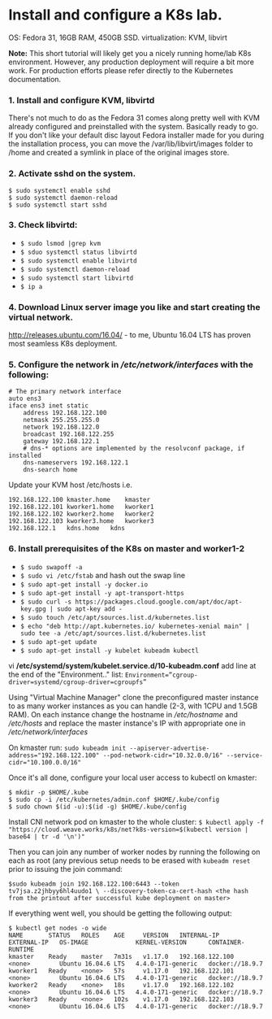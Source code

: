 # Install and configure a K8s lab.

OS: Fedora 31, 16GB RAM, 450GB SSD.
virtualization: KVM, libvirt

**Note:** This short tutorial will likely get you a nicely running home/lab K8s environment. However, any production deployment will require a bit more work. For production efforts please refer directly to the Kubernetes documentation.

### 1. Install and configure KVM, libvirtd
There's not much to do as the Fedora 31 comes along pretty well with KVM already configured and preinstalled with the system. Basically ready to go. If you don't like your default disc layout Fedora installer made for you during the installation process, you can move the /var/lib/libvirt/images folder to /home and created a symlink in place of the original images store.

### 2. Activate sshd on the system.
```
$ sudo systemctl enable sshd
$ sudo systemctl daemon-reload
$ sudo systemctl start sshd
```
### 3. Check libvirtd:

- `$ sudo lsmod |grep kvm`
- `$ sduo systemctl status libvirtd`
- `$ sudo systemctl enable libvirtd`
- `$ sudo systemctl daemon-reload`
- `$ sudo systemctl start libvirtd`
- `$ ip a`

### 4. Download Linux server image you like and start creating the virtual network.

http://releases.ubuntu.com/16.04/ - to me, Ubuntu 16.04 LTS has proven most seamless K8s deployment.

### 5. Configure the network in */etc/network/interfaces* with the following:
```
# The primary network interface
auto ens3
iface ens3 inet static
	address 192.168.122.100
	netmask 255.255.255.0
	network 192.168.122.0
	broadcast 192.168.122.255
	gateway 192.168.122.1
	# dns-* options are implemented by the resolvconf package, if installed
	dns-nameservers 192.168.122.1
	dns-search home
```

Update your KVM host /etc/hosts i.e.
```
192.168.122.100	kmaster.home	kmaster
192.168.122.101	kworker1.home	kworker1
192.168.122.102	kworker2.home	kworker2
192.168.122.103	kworker3.home	kworker3
192.168.122.1	kdns.home	kdns
```

### 6. Install prerequisites of the K8s on master and worker1-2

- `$ sudo swapoff -a`
- `$ sudo vi /etc/fstab` and hash out the swap line
- `$ sudo apt-get install -y docker.io`
- `$ sudo apt-get install -y apt-transport-https`
- `$ sudo curl -s https://packages.cloud.google.com/apt/doc/apt-key.gpg | sudo apt-key add -`
- `$ sudo touch /etc/apt/sources.list.d/kubernetes.list `
- `$ echo "deb http://apt.kubernetes.io/ kubernetes-xenial main" | sudo tee -a /etc/apt/sources.list.d/kubernetes.list`
- `$ sudo apt-get update`
- `$ sudo apt-get install -y kubelet kubeadm kubectl` 

vi **/etc/systemd/system/kubelet.service.d/10-kubeadm.conf**
add line at the end of the "Environment.." list: `Environment=”cgroup-driver=systemd/cgroup-driver=cgroupfs”`

Using "Virtual Machine Manager" clone the preconfigured master instance to as many worker instances as you can handle (2-3, with 1CPU and 1.5GB RAM).
On each instance change the hostname in */etc/hostname* and */etc/hosts* and replace the master instance's IP with appropriate one in */etc/network/interfaces*

On kmaster run: `sudo kubeadm init --apiserver-advertise-address="192.168.122.100" --pod-network-cidr="10.32.0.0/16" --service-cidr="10.100.0.0/16"`

Once it's all done, configure your local user access to kubectl on kmaster:
```
$ mkdir -p $HOME/.kube
$ sudo cp -i /etc/kubernetes/admin.conf $HOME/.kube/config
$ sudo chown $(id -u):$(id -g) $HOME/.kube/config
```

Install CNI network pod on kmaster to the whole cluster:
 `$ kubectl apply -f "https://cloud.weave.works/k8s/net?k8s-version=$(kubectl version | base64 | tr -d '\n')"`

Then you can join any number of worker nodes by running the following on each as root (any previous setup needs to be erased with `kubeadm reset` prior to issuing the join command:

`$sudo kubeadm join 192.168.122.100:6443 --token tv7jsa.z2jhbyy6hl4uudo1 \
    --discovery-token-ca-cert-hash <the hash from the printout after successful kube deployment on master>`

If everything went well, you should be getting the following output:
```
$ kubectl get nodes -o wide
NAME       STATUS   ROLES    AGE     VERSION   INTERNAL-IP       EXTERNAL-IP   OS-IMAGE             KERNEL-VERSION      CONTAINER-RUNTIME
kmaster    Ready    master   7m31s   v1.17.0   192.168.122.100   <none>        Ubuntu 16.04.6 LTS   4.4.0-171-generic   docker://18.9.7
kworker1   Ready    <none>   57s     v1.17.0   192.168.122.101   <none>        Ubuntu 16.04.6 LTS   4.4.0-171-generic   docker://18.9.7
kworker2   Ready    <none>   18s     v1.17.0   192.168.122.102   <none>        Ubuntu 16.04.6 LTS   4.4.0-171-generic   docker://18.9.7
kworker3   Ready    <none>   102s    v1.17.0   192.168.122.103   <none>        Ubuntu 16.04.6 LTS   4.4.0-171-generic   docker://18.9.7
```
